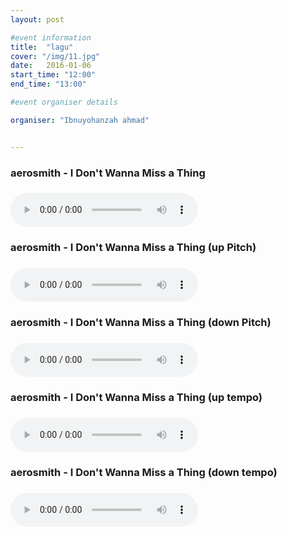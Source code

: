 ```yaml
---
layout: post

#event information
title:  "lagu"
cover: "/img/11.jpg"
date:   2016-01-06
start_time: "12:00"
end_time: "13:00"

#event organiser details

organiser: "Ibnuyohanzah ahmad"


---
```


<html manifest="cache-manifest.manifest">
<body>

<div id="result"></div>

<script>
// Check browser support
if (typeof(Storage) !== "undefined") {
    // Store
    localStorage.setItem("Aerosmith", "I Don't Wanna Miss a Thing");
    // Retrieve
    document.getElementById("result").innerHTML = localStorage.getItem("lastname");
} else {
    document.getElementById("result").innerHTML = "Sorry, your browser does not support Web Storage...";
}
</script>

 </body>
</html>


<p><h3>aerosmith - I Don't Wanna Miss a Thing<h3>
<audio controls="controls">
  <source src="img/Aerosmith - I Don't Wanna Miss a Thing.oog" type="audio/oog" /> 
</audio> 
<p><h3>aerosmith - I Don't Wanna Miss a Thing (up Pitch)<h3>
<audio controls="controls">
  <source src="img/Aerosmith - I Don't Wanna Miss a Thing - Up Pitch.oog" type="audio/oog" /> 
</audio> 
<p><h3>aerosmith - I Don't Wanna Miss a Thing (down Pitch)<h3>
<audio controls="controls">
  <source src="img/Aerosmith - I Don't Wanna Miss a Thing - down Pitch.oog" type="audio/oog" /> 
</audio> 
<p><h3>aerosmith - I Don't Wanna Miss a Thing (up tempo)<h3>
<audio controls="controls">
  <source src="img/Aerosmith - I Don't Wanna Miss a Thing - up Tempo.oog" type="audio/oog" /> 
</audio> 
<p><h3>aerosmith - I Don't Wanna Miss a Thing (down tempo)<h3>
<audio controls="controls">
  <source src="img/Aerosmith - I Don't Wanna Miss a Thing - down tempo.oog" type="audio/oog" /> 
</audio>
